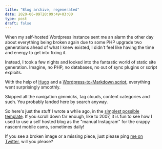 ```yaml
---
title: "Blog archive, regenerated"
date: 2020-06-09T20:09:49+03:00
type: post
draft: false
---
```


When my self-hosted Wordpress instance sent me an alarm the other day about everything being broken again due to some PHP upgrade two generations ahead of what I knew existed, I didn't feel like having the time and energy to get into fixing it.

Instead, I took a few nights and looked into the fantastic world of static site generation. Imagine, no PHP, no databases, no out of sync plugins or script exploits.

With the help of [Hugo][1] and a [Wordpress-to-Markdown script][2], everything went surprisingly smoothly.

Skipped all the navigation gimmicks, tag clouds, content categories and such. You probably landed here by search anyway.

So here's just the stuff I wrote a while ago, in the [simplest possible template][3]. If you scroll down far enough, like to 2007, it is fun to see how I used to use a self hosted blog as the "manual Instagram" for the crappy nascent mobile cams, sometimes daily!

If you see a broken image or a missing piece, just please ping [me on Twitter][4], will you please?

[1]: https://gohugo.io/
[2]: https://github.com/SchumacherFM/wordpress-to-hugo-exporter
[3]: https://themes.gohugo.io/hugo-lithium-theme/
[4]: https://twitter.com/seikatsu